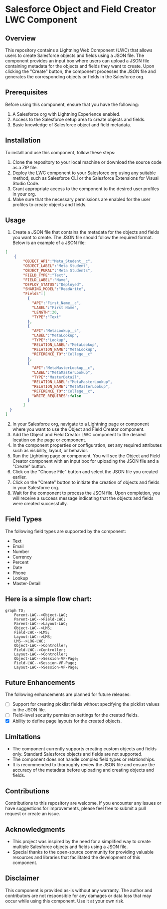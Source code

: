 # Salesforce Object and Field Creator LWC Component

## Overview
This repository contains a Lightning Web Component (LWC) that allows users to create Salesforce objects and fields using a JSON file. The component provides an input box where users can upload a JSON file containing metadata for the objects and fields they want to create. Upon clicking the "Create" button, the component processes the JSON file and generates the corresponding objects or fields in the Salesforce org.

## Prerequisites
Before using this component, ensure that you have the following:

1. A Salesforce org with Lightning Experience enabled.
2. Access to the Salesforce setup area to create objects and fields.
3. Basic knowledge of Salesforce object and field metadata.

## Installation
To install and use this component, follow these steps:

1. Clone the repository to your local machine or download the source code as a ZIP file.
2. Deploy the LWC component to your Salesforce org using any suitable method, such as Salesforce CLI or the Salesforce Extensions for Visual Studio Code.
3. Grant appropriate access to the component to the desired user profiles in your org.
4. Make sure that the necessary permissions are enabled for the user profiles to create objects and fields.

## Usage
1. Create a JSON file that contains the metadata for the objects and fields you want to create. The JSON file should follow the required format. Below is an example of a JSON file:

```json
[
    {
        "OBJECT_API":"Meta_Student__c",
        "OBJECT_LABEL":"Meta Student",
        "OBJECT_PURAL":"Meta Students",
        "FIELD_TYPE":"Text",
        "FIELD_LABEL":"Name",
        "DEPLOY_STATUS":"Deployed",
        "SHARING_MODEL":"ReadWrite",
        "Fields":[
          {
            "API":"First_Name__c",
            "LABEL":"First Name",
            "LENGTH":20,
            "TYPE":"Text"
          },
          {
            "API":"MetaLookup__c",
            "LABEL":"MetaLookup",
            "TYPE":"Lookup",
            "RELATION_LABEL":"MetaLookup",
            "RELATION_NAME":"MetaLookup",
            "REFERENCE_TO":"College__c"
          },
          {
            "API":"MetaMasterLookup__c",
            "LABEL":"MetaMasterLookup",
            "TYPE":"MasterDetail",
            "RELATION_LABEL":"MetaMasterLookup",
            "RELATION_NAME":"MetaMasterLookup",
            "REFERENCE_TO":"College__c",
            "WRITE_REQUIRES":false
          }
        ]
  }
]
```

2. In your Salesforce org, navigate to a Lightning page or component where you want to use the Object and Field Creator component.
3. Add the Object and Field Creator LWC component to the desired location on the page or component.
4. In the component properties or configuration, set any required attributes such as visibility, layout, or behavior.
5. Run the Lightning page or component. You will see the Object and Field Creator component with an input box for uploading the JSON file and a "Create" button.
6. Click on the "Choose File" button and select the JSON file you created earlier.
7. Click on the "Create" button to initiate the creation of objects and fields in your Salesforce org.
8. Wait for the component to process the JSON file. Upon completion, you will receive a success message indicating that the objects and fields were created successfully.

## Field Types
The following field types are supported by the component:

- Text
- Email
- Number
- Currency
- Percent
- Date
- Phone
- Lookup
- Master-Detail

## Here is a simple flow chart:

```mermaid
graph TD;
    Parent-LWC-->Object-LWC;
    Parent-LWC-->Field-LWC;
    Parent-LWC-->Layout-LWC;
    Object-LWC-->LMS;
    Field-LWC-->LMS;
    Layout-LWC-->LMS;
    LMS-->LOG-LWC;
    Object-LWC-->Controller;
    Field-LWC-->Controller;
    Layout-LWC-->Controller;
    Object-LWC-->Session-VF-Page;
    Field-LWC-->Session-VF-Page;
    Layout-LWC-->Session-VF-Page;
```

## Future Enhancements
The following enhancements are planned for future releases:

- [ ] Support for creating picklist fields without specifying the picklist values in the JSON file.
- [ ] Field-level security permission settings for the created fields.
- [x] Ability to define page layouts for the created objects.

## Limitations
- The component currently supports creating custom objects and fields only. Standard Salesforce objects and fields are not supported.
- The component does not handle complex field types or relationships.
- It is recommended to thoroughly review the JSON file and ensure the accuracy of the metadata before uploading and creating objects and fields.

## Contributions
Contributions to this repository are welcome. If you encounter any issues or have suggestions for improvements, please feel free to submit a pull request or create an issue.

## Acknowledgments
- This project was inspired by the need for a simplified way to create multiple Salesforce objects and fields using a JSON file.
- Special thanks to the open-source community for providing valuable resources and libraries that facilitated the development of this component.

## Disclaimer
This component is provided as-is without any warranty. The author and contributors are not responsible for any damages or data loss that may occur while using this component. Use it at your own risk.
